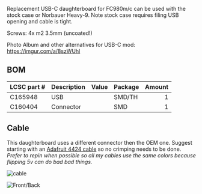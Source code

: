 Replacement USB-C daughterboard for FC980m/c can be used with the stock case or Norbauer Heavy-9.  Note stock case requires filing USB opening and cable is tight.

Screws: 4x m2 3.5mm (uncoated!)

Photo Album and other alternatives for USB-C mod: https://imgur.com/a/8szWUhl

## BOM

| LCSC part # | Description   | Value | Package  | Amount |
| ----------- | ------------- | ----- | -------- | ------:|
| C165948     | USB           |       | SMD/TH   | 1      |
| C160404     | Connector     |       | SMD      | 1      |

## Cable

This daughterboard uses a different connector then the OEM one. Suggest starting with an [Adafruit 4424 cable](https://www.adafruit.com/product/4424) so no crimping needs to be done. *Prefer to repin when possible so all my cables use the same colors because flipping 5v can do bad bad things.* 

![cable](https://i.imgur.com/f8iwrel.jpg)

![Front/Back](https://i.imgur.com/fFam8EC.jpg)
